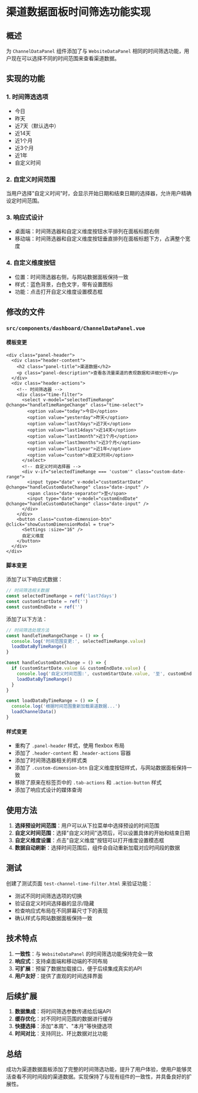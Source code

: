 # 渠道数据面板时间筛选功能实现

## 概述
为 `ChannelDataPanel` 组件添加了与 `WebsiteDataPanel` 相同的时间筛选功能，用户现在可以选择不同的时间范围来查看渠道数据。

## 实现的功能

### 1. 时间筛选选项
- 今日
- 昨天  
- 近7天（默认选中）
- 近14天
- 近1个月
- 近3个月
- 近1年
- 自定义时间

### 2. 自定义时间范围
当用户选择"自定义时间"时，会显示开始日期和结束日期的选择器，允许用户精确设定时间范围。

### 3. 响应式设计
- 桌面端：时间筛选器和自定义维度按钮水平排列在面板标题右侧
- 移动端：时间筛选器和自定义维度按钮垂直排列在面板标题下方，占满整个宽度

### 4. 自定义维度按钮
- 位置：时间筛选器右侧，与网站数据面板保持一致
- 样式：蓝色背景，白色文字，带有设置图标
- 功能：点击打开自定义维度设置模态框

## 修改的文件

### `src/components/dashboard/ChannelDataPanel.vue`

#### 模板变更
```vue
<div class="panel-header">
  <div class="header-content">
    <h2 class="panel-title">渠道数据</h2>
    <p class="panel-description">查看各流量渠道的表现数据和详细分析</p>
  </div>
  <div class="header-actions">
    <!-- 时间筛选器 -->
    <div class="time-filter">
      <select v-model="selectedTimeRange" @change="handleTimeRangeChange" class="time-select">
        <option value="today">今日</option>
        <option value="yesterday">昨天</option>
        <option value="last7days">近7天</option>
        <option value="last14days">近14天</option>
        <option value="last1month">近1个月</option>
        <option value="last3months">近3个月</option>
        <option value="last1year">近1年</option>
        <option value="custom">自定义时间</option>
      </select>
      <!-- 自定义时间选择器 -->
      <div v-if="selectedTimeRange === 'custom'" class="custom-date-range">
        <input type="date" v-model="customStartDate" @change="handleCustomDateChange" class="date-input" />
        <span class="date-separator">至</span>
        <input type="date" v-model="customEndDate" @change="handleCustomDateChange" class="date-input" />
      </div>
    </div>
    <button class="custom-dimension-btn" @click="showCustomDimensionModal = true">
      <Settings :size="16" />
      自定义维度
    </button>
  </div>
</div>
```

#### 脚本变更
添加了以下响应式数据：
```typescript
// 时间筛选相关数据
const selectedTimeRange = ref('last7days')
const customStartDate = ref('')
const customEndDate = ref('')
```

添加了以下方法：
```typescript
// 时间筛选处理方法
const handleTimeRangeChange = () => {
  console.log('时间范围变更:', selectedTimeRange.value)
  loadDataByTimeRange()
}

const handleCustomDateChange = () => {
  if (customStartDate.value && customEndDate.value) {
    console.log('自定义时间范围:', customStartDate.value, '至', customEndDate.value)
    loadDataByTimeRange()
  }
}

const loadDataByTimeRange = () => {
  console.log('根据时间范围重新加载渠道数据...')
  loadChannelData()
}
```

#### 样式变更
- 重构了 `.panel-header` 样式，使用 flexbox 布局
- 添加了 `.header-content` 和 `.header-actions` 容器
- 添加了时间筛选器相关的样式类
- 添加了 `.custom-dimension-btn` 自定义维度按钮样式，与网站数据面板保持一致
- 移除了原来在标签页中的 `.tab-actions` 和 `.action-button` 样式
- 添加了响应式设计的媒体查询

## 使用方法

1. **选择预设时间范围**：用户可以从下拉菜单中选择预设的时间范围
2. **自定义时间范围**：选择"自定义时间"选项后，可以设置具体的开始和结束日期
3. **自定义维度设置**：点击"自定义维度"按钮可以打开维度设置模态框
4. **数据自动刷新**：选择时间范围后，组件会自动重新加载对应时间段的数据

## 测试

创建了测试页面 `test-channel-time-filter.html` 来验证功能：
- 测试不同时间筛选选项的切换
- 验证自定义时间选择器的显示/隐藏
- 检查响应式布局在不同屏幕尺寸下的表现
- 确认样式与网站数据面板保持一致

## 技术特点

1. **一致性**：与 `WebsiteDataPanel` 的时间筛选功能保持完全一致
2. **响应式**：支持桌面端和移动端的不同布局
3. **可扩展**：预留了数据加载接口，便于后续集成真实的API
4. **用户友好**：提供了直观的时间选择界面

## 后续扩展

1. **数据集成**：将时间筛选参数传递给后端API
2. **缓存优化**：对不同时间范围的数据进行缓存
3. **快捷选择**：添加"本周"、"本月"等快捷选项
4. **时间对比**：支持同比、环比数据对比功能

## 总结

成功为渠道数据面板添加了完整的时间筛选功能，提升了用户体验，使用户能够灵活查看不同时间段的渠道数据。实现保持了与现有组件的一致性，并具备良好的扩展性。 